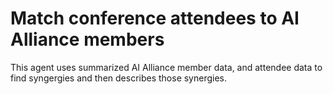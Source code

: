 # Match conference attendees to AI Alliance members

This agent uses summarized AI Alliance member data, and attendee data
to find syngergies and then describes those synergies.
